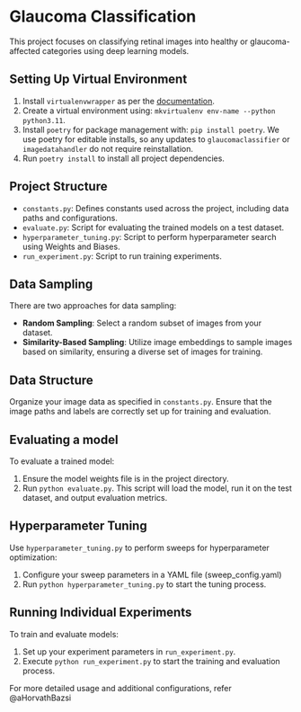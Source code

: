 # Glaucoma Classification

This project focuses on classifying retinal images into healthy or glaucoma-affected categories using deep learning models.

## Setting Up Virtual Environment

1. Install `virtualenvwrapper` as per the [documentation](https://virtualenvwrapper.readthedocs.io/en/latest/install.html).
2. Create a virtual environment using: `mkvirtualenv env-name --python python3.11`.
3. Install `poetry` for package management with: `pip install poetry`. We use poetry for editable installs, so any updates to `glaucomaclassifier` or `imagedatahandler` do not require reinstallation.
4. Run `poetry install` to install all project dependencies.



## Project Structure

- `constants.py`: Defines constants used across the project, including data paths and configurations.
- `evaluate.py`: Script for evaluating the trained models on a test dataset.
- `hyperparameter_tuning.py`: Script to perform hyperparameter search using Weights and Biases.
- `run_experiment.py`: Script to run training experiments.

## Data Sampling

There are two approaches for data sampling:

- **Random Sampling**: Select a random subset of images from your dataset.
- **Similarity-Based Sampling**: Utilize image embeddings to sample images based on similarity, ensuring a diverse set of images for training.

## Data Structure

Organize your image data as specified in `constants.py`. Ensure that the image paths and labels are correctly set up for training and evaluation.


## Evaluating a model

To evaluate a trained model:
1. Ensure the model weights file is in the project directory.
2. Run `python evaluate.py`. This script will load the model, run it on the test dataset, and output evaluation metrics.

## Hyperparameter Tuning

Use `hyperparameter_tuning.py` to perform sweeps for hyperparameter optimization:
1. Configure your sweep parameters in a YAML file (sweep_config.yaml)
2. Run `python hyperparameter_tuning.py` to start the tuning process.

## Running Individual Experiments

To train and evaluate models:
1. Set up your experiment parameters in `run_experiment.py`.
2. Execute `python run_experiment.py` to start the training and evaluation process.

For more detailed usage and additional configurations, refer @aHorvathBazsi